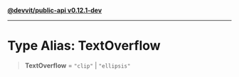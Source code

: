 [**@devvit/public-api v0.12.1-dev**](../../../../../../README.md)

---

# Type Alias: TextOverflow

> **TextOverflow** = `"clip"` \| `"ellipsis"`
